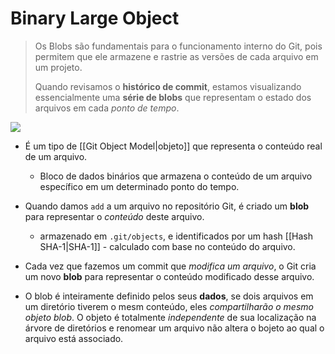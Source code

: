# Binary Large Object

> Os Blobs são fundamentais para o funcionamento interno do Git, pois permitem que ele armazene e rastrie as versões de cada arquivo em um projeto.
> 
> Quando revisamos o **histórico de commit**, estamos visualizando essencialmente uma **série de blobs** que representam o estado dos arquivos em cada *ponto de tempo*.

<img src="http://shafiul.github.io/gitbook/assets/images/figure/object-blob.png">

- É um tipo de [[Git Object Model|objeto]] que representa o conteúdo real de um arquivo.
	- Bloco de dados binários que armazena o conteúdo de um arquivo específico em um determinado ponto do tempo.

- Quando damos `add` a um arquivo no repositório Git, é criado um **blob** para representar o *conteúdo* deste arquivo.
	- armazenado em `.git/objects`, e identificados por um hash [[Hash SHA-1|SHA-1]] - calculado com base no conteúdo do arquivo.

- Cada vez que fazemos um commit que *modifica um arquivo*, o Git cria um novo **blob** para representar o conteúdo modificado desse arquivo.

- O blob é inteiramente definido pelos seus **dados**, se dois arquivos em um diretório tiverem o mesm conteúdo, eles *compartilharão o mesmo objeto blob*. O objeto é totalmente *independente* de sua localização na árvore de diretórios e renomear um arquivo não altera o bojeto ao qual o arquivo está associado.
